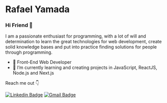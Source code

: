 # Rafael Yamada
### Hi Friend 👋
I am a passionate enthusiast for programming, with a lot of will and determination to learn the great technologies for web development, create solid knowledge bases and put into practice finding solutions for people through programming.

- 🚀 Front-End Web Developer
- 🧠 I’m currently learning and creating projects in JavaScript, ReactJS, Node.js and Next.js

Reach me out  👇

[![Linkedin Badge](https://img.shields.io/badge/-Rafael%20Yamada-6633cc?style=flat-square&logo=Linkedin&logoColor=white&link=https://www.linkedin.com/in/rafaelyamada/)](https://www.linkedin.com/in/rafaelyamada/) [![Gmail Badge](https://img.shields.io/badge/-rafaelmitsuzo123@gmail.com-6633cc?style=flat-square&logo=Gmail&logoColor=white&link=mailto:rafaelmitsuzo123@gmail.com)](mailto:rafaelmitsuzo123@gmail.com)
